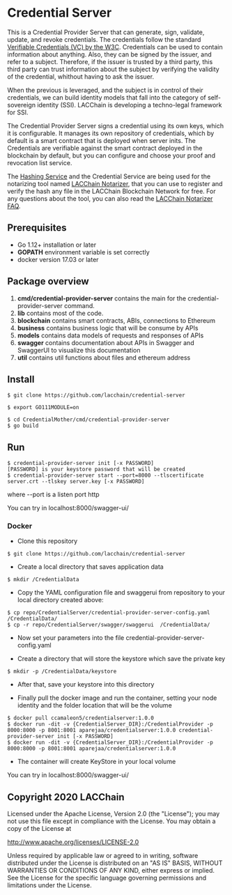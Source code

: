 # Credential Server

This is a Credential Provider Server that can generate, sign, validate, update, and revoke credentials. The credentials follow the standard [Verifiable Credentials (VC) by the W3C](https://www.w3.org/TR/vc-data-model/). Credentials can be used to contain information about anything. Also, they can be signed by the issuer, and refer to a subject. Therefore, if the issuer is trusted by a third party, this third party can trust information about the subject by verifying the validity of the credential, whithout having to ask the issuer. 

When the previous is leveraged, and the subject is in control of their credentials, we can build identity models that fall into the category of self-sovereign identity (SSI). LACChain is developing a techno-legal framework for SSI.

The Credential Provider Server signs a credential using its own keys, which it is configurable. It manages its own repository of credentials, which by default is a smart contract that is deployed when server inits. The Credentials are verifiable against the smart contract deployed in the blockchain by default, but you can configure and choose your proof and revocation list service.

The [Hashing Service](https://github.com/lacchain/hashing-service) and the Credential Service are being used for the notarizing tool named [LACChain Notarizer](http://notarizer.lacchain.net/), that you can use to register and verify the hash any file in the LACChain Blockchain Network for free. For any questions about the tool, you can also read the [LACChain Notarizer FAQ](https://medium.com/@lacchain.official/lacchain-notarizer-faq-6ae3dbb3441e).

## Prerequisites

* Go 1.12+ installation or later
* **GOPATH** environment variable is set correctly
* docker version 17.03 or later

## Package overview

1. **cmd/credential-provider-server** contains the main for the credential-provider-server command.
2. **lib** contains most of the code.
3. **blockchain** contains smart contracts, ABIs, connections to Ethereum
4. **business** contains business logic that will be consume by APIs
5. **models** contains data models of requests and responses of APIs
6. **swagger** contains documentation about APIs in Swagger and SwaggerUI to visualize this documentation
7. **util** contains util functions about files and ethereum address

## Install

```
$ git clone https://github.com/lacchain/credential-server

$ export GO111MODULE=on

$ cd CredentialMother/cmd/credential-provider-server
$ go build
```

## Run

```
$ credential-provider-server init [-x PASSWORD]
[PASSWORD] is your keystore password that will be created
$ credential-provider-server start --port=8000 --tlscertificate server.crt --tlskey server.key [-x PASSWORD]
```

where --port is a listen port http

You can try in localhost:8000/swagger-ui/

### Docker

* Clone this repository

```
$ git clone https://github.com/lacchain/credential-server
```

* Create a local directory that saves application data  

```
$ mkdir /CredentialData
```

* Copy the YAML configuration file and swaggerui from repository to your local directory created above:

```
$ cp repo/CredentialServer/credential-provider-server-config.yaml /CredentialData/
$ cp -r repo/CredentialServer/swagger/swaggerui  /CredentialData/ 

```

* Now set your parameters into the file credential-provider-server-config.yaml

* Create a directory that will store the keystore which save the private key 

```
$ mkdir -p /CredentialData/keystore
```

* After that, save your keystore into this directory 

* Finally pull the docker image and run the container, setting your node identity and the folder location that will be the volume 

```
$ docker pull ccamaleon5/credentialserver:1.0.0
$ docker run -dit -v {CredentialServer_DIR}:/CredentialProvider -p 8000:8000 -p 8001:8001 aparejaa/credentialserver:1.0.0 credential-provider-server init [-x PASSWORD]
$ docker run -dit -v {CredentialServer_DIR}:/CredentialProvider -p 8000:8000 -p 8001:8001 aparejaa/credentialserver:1.0.0
```

* The container will create KeyStore in your local volume

You can try in localhost:8000/swagger-ui/

## Copyright 2020 LACChain

Licensed under the Apache License, Version 2.0 (the "License");
you may not use this file except in compliance with the License.
You may obtain a copy of the License at

http://www.apache.org/licenses/LICENSE-2.0

Unless required by applicable law or agreed to in writing, software
distributed under the License is distributed on an "AS IS" BASIS,
WITHOUT WARRANTIES OR CONDITIONS OF ANY KIND, either express or implied.
See the License for the specific language governing permissions and
limitations under the License.